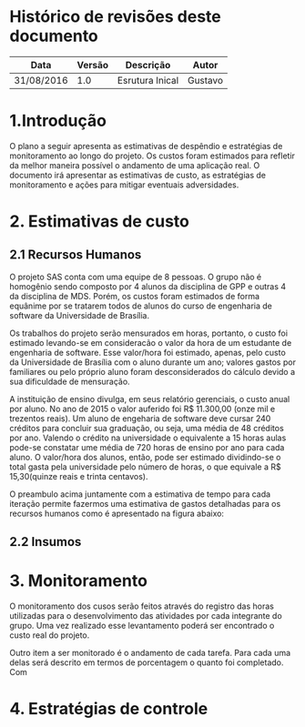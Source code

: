 # Histórico de revisões deste documento

|Data|Versão|Descrição|Autor|
|----|------|---------|-------|
|31/08/2016| 1.0|Esrutura Inical |Gustavo |

# 1.Introdução
O plano a seguir apresenta as estimativas de despêndio e estratégias de monitoramento ao longo do projeto. Os custos foram estimados para refletir da melhor maneira possível o andamento de uma aplicação real. O documento irá apresentar as estimativas de custo, as estratégias de monitoramento e ações para mitigar eventuais adversidades. 

# 2. Estimativas de custo

## 2.1 Recursos Humanos

O projeto SAS conta com uma equipe de 8 pessoas. O grupo não é homogênio sendo composto por 4 alunos da disciplina de GPP e outras 4 da disciplina de MDS. Porém, os custos foram estimados de forma equânime por se tratarem todos de alunos do curso de engenharia de software da Universidade de Brasília. 

Os trabalhos do projeto serão mensurados em horas, portanto, o custo foi estimado levando-se em consideracão o valor da hora de um estudante de engenharia de software. Esse valor/hora foi estimado, apenas, pelo custo da Universidade de Brasília com o aluno durante um ano; valores gastos por familiares ou pelo próprio aluno foram desconsiderados do cálculo devido a sua dificuldade de mensuração.

A instituição de ensino divulga, em seus relatório gerenciais, o custo anual por aluno. No ano de 2015 o valor auferido foi R$ 11.300,00 (onze mil e trezentos reais). Um aluno de engeharia de software deve cursar 240 créditos para concluir sua graduação, ou seja, uma média de 48 créditos por ano.  Valendo o crédito na universidade o equivalente a 15 horas aulas pode-se constatar ume média de 720 horas de ensino por ano para cada aluno. O valor/hora dos alunos, então, pode ser estimado dividindo-se o total gasta pela universidade pelo número de horas, o que equivale a R$ 15,30(quinze reais e trinta centavos). 

O preambulo acima juntamente com a estimativa de tempo para cada iteração permite fazermos uma estimativa de gastos detalhadas para os recursos humanos como é apresentado na figura abaixo:

## 2.2 Insumos

# 3. Monitoramento

O monitoramento dos cusos serão feitos através do registro das horas utilizadas para o desenvolvimento das atividades por cada integrante do grupo. Uma vez realizado esse levantamento poderá ser encontrado o custo real do projeto. 

Outro item a ser monitorado é o andamento de cada tarefa. Para cada uma delas será descrito em termos de porcentagem o quanto foi completado. Com
# 4. Estratégias de controle